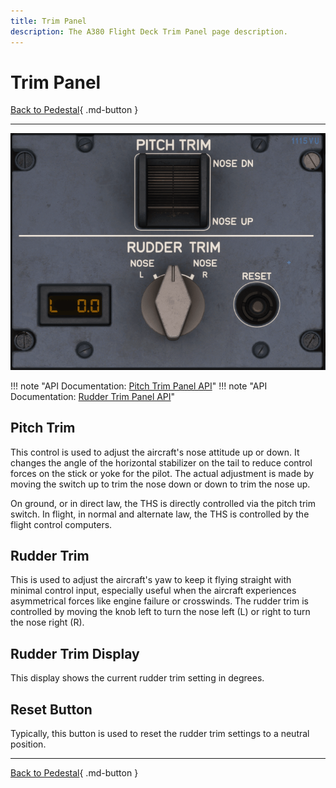 ```yaml
---
title: Trim Panel
description: The A380 Flight Deck Trim Panel page description.
---
```


# Trim Panel

[Back to Pedestal](../overviews/pedestal.md){ .md-button }

---

![Trim Panel](../../../assets/a380x-briefing/flight-deck/pedestal/trim-panel.png)

!!! note "API Documentation: [Pitch Trim Panel API](../../../../../aircraft/a380x/a380x-api/a380x-flight-deck-api.md#pitch-trim-panel)"
!!! note "API Documentation: [Rudder Trim Panel API](../../../../../aircraft/a380x/a380x-api/a380x-flight-deck-api.md#rudder-trim-panel)"

## Pitch Trim

This control is used to adjust the aircraft's nose attitude up or down. It changes the angle of the
horizontal stabilizer on the tail to reduce control forces on the stick or yoke for the pilot. The actual adjustment is
made by moving the switch up to trim the nose down or down to trim the nose up.

On ground, or in direct law, the THS is directly controlled via the pitch trim switch.
In flight, in normal and alternate law, the THS is controlled by the flight control computers.

## Rudder Trim

This is used to adjust the aircraft's yaw to keep it flying straight with minimal control input,
especially useful when the aircraft experiences asymmetrical forces like engine failure or crosswinds. The rudder
trim is controlled by moving the knob left to turn the nose left (L) or right to turn the nose right (R).

## Rudder Trim Display 

This display shows the current rudder trim setting in degrees. 

## Reset Button

Typically, this button is used to reset the rudder trim settings to a neutral  position.

---

[Back to Pedestal](../overviews/pedestal.md){ .md-button }
